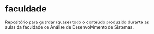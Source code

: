 # faculdade
Repositório para guardar (quase) todo o conteúdo produzido durante as aulas da faculdade de Análise de Desenvolvimento de Sistemas.
